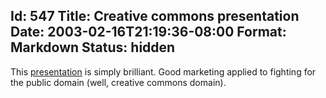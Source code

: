 Id: 547
Title: Creative commons presentation
Date: 2003-02-16T21:19:36-08:00
Format: Markdown
Status: hidden
--------------
This [presentation](http://mirrors.creativecommons.org/) is simply
brilliant. Good marketing applied to fighting for the public domain
(well, creative commons domain).
